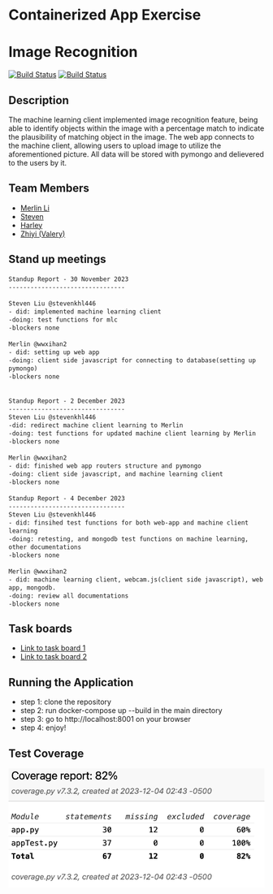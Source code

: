 # Containerized App Exercise
# Image Recognition

[![Build Status](https://github.com/software-students-fall2023/4-containerized-app-exercise-team111/actions/workflows/web-app.yml/badge.svg?event=pull_request)](https://github.com/software-students-fall2023/4-containerized-app-exercise-team111/actions/workflows/web-app.yml/badge.svg?event=pull_request)
[![Build Status](https://github.com/software-students-fall2023/4-containerized-app-exercise-team111/actions/workflows/machine-learning-client.yml/badge.svg)](https://github.com/software-students-fall2023/4-containerized-app-exercise-team111/actions/workflows/machine-learning-client.yml/badge.svg)

## Description

The machine learning client implemented image recognition feature, being able to identify objects within the image with a percentage match to
indicate the plausibility of matching object in the image. The web app connects to the machine client, allowing users to upload image to utilize the aforementioned picture. All data will be stored with pymongo and delievered to the users by it. 

## Team Members

- [Merlin Li](https://github.com/wwxihan2)
- [Steven](https://github.com/stevenkhl446)
- [Harley](https://github.com/harley-bulbasaur)
- [Zhiyi (Valery)](https://github.com/Val001z)

## Stand up meetings
```
Standup Report - 30 November 2023
--------------------------------

Steven Liu @stevenkhl446
- did: implemented machine learning client
-doing: test functions for mlc
-blockers none

Merlin @wwxihan2
- did: setting up web app
-doing: client side javascript for connecting to database(setting up pymongo) 
-blockers none


Standup Report - 2 December 2023
--------------------------------
Steven Liu @stevenkhl446
-did: redirect machine client learning to Merlin
-doing: test functions for updated machine client learning by Merlin
-blockers none

Merlin @wwxihan2
- did: finished web app routers structure and pymongo
-doing: client side javascript, and machine learning client 
-blockers none

Standup Report - 4 December 2023
--------------------------------
Steven Liu @stevenkhl446
- did: finsihed test functions for both web-app and machine client learning
-doing: retesting, and mongodb test functions on machine learning, other documentations 
-blockers none

Merlin @wwxihan2
- did: machine learning client, webcam.js(client side javascript), web app, mongodb.
-doing: review all documentations
-blockers none
```


## Task boards

- [Link to task board 1](https://github.com/orgs/software-students-fall2023/projects/99)
- [Link to task board 2](https://github.com/orgs/software-students-fall2023/projects/100)


## Running the Application

- step 1: clone the repository
- step 2: run  docker-compose up --build in the main directory
- step 3: go to http://localhost:8001 on your browser
- step 4: enjoy!

## Test Coverage
![](coverage.png)



